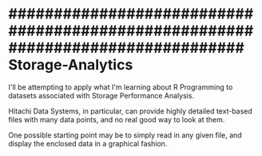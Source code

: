 ################################################################################
Storage-Analytics
=================

I'll be attempting to apply what I'm learning about R Programming to datasets
associated with Storage Performance Analysis.

Hitachi Data Systems, in particular, can provide highly detailed text-based
files with many data points, and no real good way to look at them.

One possible starting point may be to simply read in any given file, and display
the enclosed data in a graphical fashion.  
